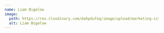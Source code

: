 ```yaml
---
name: Liam Bigelow
image:
  path: https://res.cloudinary.com/dahpdufoq/image/upload/marketing-site/blog/liam-headshot_gnsu7y.jpg
  alt: Liam Bigelow
---
```

